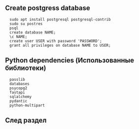 ## Create postgress database 
      sudo apt install postgresql postgresql-contrib
      sudo su postres 
      psql
      create database NAME;
      \c NAME;
      create user USER with password 'PASSWORD';
      grant all privileges on database NAME to USER;

## Python dependencies (Использованные библиотеки)
      passlib
      databases
      psycopg2
      fastapi
      sqlalchemy
      pydantic
      python-multipart


## След раздел 
